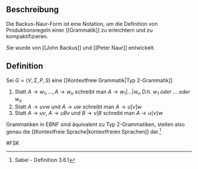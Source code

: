 ## Beschreibung
Die Backus-Naur-Form ist eine Notation, um die Definition von Produktionsregeln einer [[Grammatik]] zu erleichtern und zu kompaktifizieren.

Sie wurde von [[John Backus]] und [[Peter Naur]] entwickelt.

## Definition
Sei $G = (V, \Sigma, P, S)$ eine [[Kontextfreie Grammatik|Typ 2-Grammatik]]
1. Statt $A \to w_1, ..., A \to w_n$ schreibt man 
$A \to w_1 | ... | w_n$
*D.h. $w_1$ oder $...$ oder $w_n$*
2. Statt $A \to uvw$ und $A \to uw$ schreibt man
$A \to u[v]w$
3. Statt $A \to uv$, $A \to uBv$ und $B \to v|B$ schreibt man
$A \to u\{v\}w$ 

Grammatiken in EBNF sind äquivalent zu Typ 2-Grammatiken, stellen also genau die [[Kontextfreie Sprache|kontextfreien Sprachen]] dar.[^1]

#FSK 

[^1]: Sabel - Definition 3.6.1